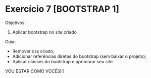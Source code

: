 # Exercício 7 [BOOTSTRAP 1]

Objetivos:
 1. Aplicar bootstrap no site criado

Guia:
* Remover css criado;
* Adicionar referências diretas do bootstrap (sem baixar o projeto);
* Aplicar classes do bootstrap e aprimorar seu site.

VOU ESTAR COMO VOCÊS!!!

